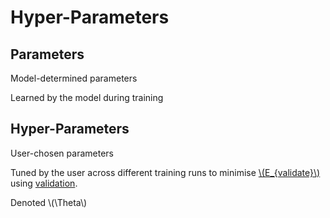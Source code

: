 # Hyper-Parameters

## Parameters

Model-determined parameters

Learned by the model during training

## Hyper-Parameters

User-chosen parameters

Tuned by the user across different training runs to minimise [\\(E_{validate}\\)](error.md#Validation-Error) using [validation](cross_validation.md).

Denoted \\(\Theta\\)